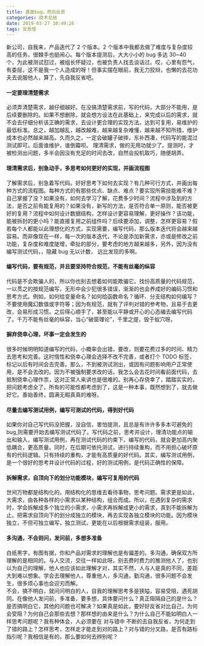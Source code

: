 ```yaml
---
title: 直面bug，而后反思
categories: 技术总结
date: 2019-03-27 10:49:26
tags: 反思怪
---
```


新公司，自我来，产品迭代了 2 个版本。2 个版本中我都去做了难度与复杂度较高的任务，很棘手也挺闹心。每个版本提测后，大大小小的 bug 多达 30~40 个，为此被测试怼过，被组长怀疑过，也被负责人找去谈话过。哎，心里有怨气，有委屈，这不是我一个人造成的呀！但事实摆在眼前，我无力狡辩，也懒的去花功夫去说服他人，算了，先自我反省吧。

#### 一定要理清楚需求

必须弄清楚需求，越仔细越好。在没搞清楚需求前，写的代码，大部分不能用，是后续要删除的。如果不想删除，就会想方设法在此基础上，来完成以后的需求，就不会去仔细分析该正确的需求，去设计更合理的实现方法，达到可复用，易维护的最低标准。总之，越加越乱，越改越难，越来越复杂难懂，越来越不知所措，维护成本也必然越来越高。久而久之，一定会破罐子破摔，东补西凑，代码写的能混过测试即可。后面谁维护，谁倒霉呗。 理清需求，做的无用功就少了。提测时，才被检测出问题，多半会因没有充足的时间去改，自然会投机取巧，随便胡弄。

#### 理清需求后，别急动手，多思考如何更好的实现，并画流程图

了解需求后，别急着写代码。好好思考下如何去实现？有几种可行方式，并画出每种方式的流程图。每种方式的有那些优点、缺点、难点？要实现所需技能难不难？自己掌握了没？如果没有，如何去学习了解，花费多少时间？流程中涉及到的方法，是否之前有能复用的？如果没有，新写的方法，是否符合单一原则，能否被更好的复用？流程中如何设计数据结构，怎样设计更容易理解，更好操作？该功能，能被拆封的更小吗？能直接复用之前组件吗？后续要添加，调整，怎样更容易？假若每个人都能以此理想化的方式，实现需要，编写代码，那么版本迭代将会越来越容易。而非像现在一样，每一次的版本迭代，不论是添加新需求，亦或是修改之前功能，复杂度和难度陡增，牵扯的部分，要考虑的地方越来越多，另外，因为没有编写测试代码，，隐藏 bug 无以计数， 远比发现的多啊。

#### 编写代码，要有规范，并且要坚持符合规范，不能有丝毫的纵容

代码是不会欺骗人的，所以你也别去想着如何能欺骗它。找份高质量的代码规范，一以贯之的按规范编写，无形中会少犯很多错误，渐渐的也会养成好的编码习惯和思考方式。例如，如何给变量命名？如何给函数命名？循环、分支结构如何编写？不要使用魔幻数值或字符等；因为有规范，就有了评判对错的参考物，且易于去更改，会易形成习惯。之后得心顺手了，甚至能以平静或开心的心态编去编写代码了。千万不能有丝毫的纵容，当心“破窗理论”，千里之提，毁于蚁穴呀。

#### 摒弃侥幸心理，坏事一定会发生的

很多时候明明知道编写的代码，小概率会出错，要改，则要花费过多的时间、精力去思考和完善。这时惰性和侥幸心理会选择不改不完善，或者打个 TODO 标签，标记以后有时间会去完善。那么，不到被测试测出，或因有问题影响用户正常使用，是不会去改的。因为不被强制要求改的话，我怎么会去花时间看前面代码，去抵制侥幸心理作祟，这对正常人来讲也是很难的。别再心存侥幸了，踏踏实实的，把问题考虑全了，所有的可能性都考虑到了，这是一种本事，既然想到了，就去做好它。善始善终，圆满无暇真真的难呀。

#### 尽量去编写测试用例，编写可测试的代码，得到好代码

如果你对自己写代码没把握，没自信，害怕提测，且总是有许许多多本可避免的 bug,则需要开始去编写测试代码了。写代码之前，思考并设计，理清功能点的输出和输入，编写测试用例，再在测试代码的约束下，编写的代码，就会更加高内聚低耦合，更高质量。同时，在后期可依托测试，进行持续重构，而不用担心破坏原有的代码逻辑。只有持续的重构，才能有高质量的好代码。其实，编写测试用例，是一个很好的思考并设计代码的过程，好的测试用例，是代码正确性的保障。

#### 拆解需求，自顶向下的划分功能模块，编写可复用的代码

世间万物都是结构化的。用结构化的思维去看待事物，思考问题。需求更是如此，大需求，由各种各样的小需求以某种结构，组合而成。所以，在遇到复杂的需求时，学会拆解成多个独立的小需求，小需求再拆解成更小的需求，真到不能拆解为止。把需求自顶向下的划分成独立的模块，再去实现各独立模块的功能。因为模块独立，不但可独立编写，独立测试，更能在以后根据需求组装，服用。

#### 多沟通，不会则问，发问前，多想多准备

白纸黑字，有图有据，你和产品对需求的理解也是有偏差的。多沟通，确保双方所理解的是相同的。与人交流，交往一样如此呀。别去费时费力的推测他人了，也别以为自己的理解，他人也应该如此理解才对，其实不然，人与人是真的不同，差距大到难以想象。学会去理解他人，尊重他人，多沟通，勤沟通，很多问题不会发生，很多烦心事也会迎刃而解。  
不会，搞不明白，就问问明白的人，自我的理解思考多是狭隘，容易受阻，遇死胡同。在像他人发问前，多准备，要多想，具体要问什么？真正阻隔自己的是什么？是否搞明白它，其他的问题也可解决？如果真是如此，要好好反省对比自己，为何会受阻？为何自己会那些去想？那样想的由来是什么？为什么自己不能如明白人一样思考问题呢？我有种体会，人必须要在 对与错中 不断的去自我反省，为何走到了错的路上？怎样思考，怎样走才能走到对的路上？对与错的分叉路，是否有路标指引呢？我相信是有的，那么要如何去辨别呢？
